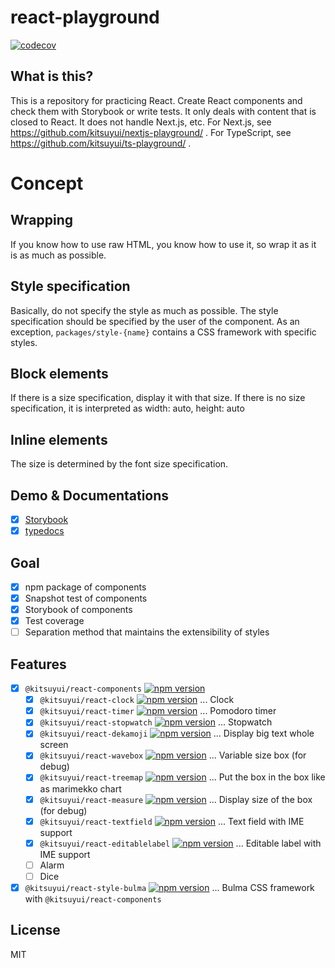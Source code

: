 # react-playground

[![codecov](https://codecov.io/gh/kitsuyui/react-playground/branch/main/graph/badge.svg?token=6QX8OLRKAD)](https://codecov.io/gh/kitsuyui/react-playground)

## What is this?

This is a repository for practicing React.
Create React components and check them with Storybook or write tests.
It only deals with content that is closed to React. It does not handle Next.js, etc.
For Next.js, see https://github.com/kitsuyui/nextjs-playground/ .
For TypeScript, see https://github.com/kitsuyui/ts-playground/ .

# Concept

## Wrapping

If you know how to use raw HTML, you know how to use it, so wrap it as it is as much as possible.

## Style specification

Basically, do not specify the style as much as possible. The style specification should be specified by the user of the component.
As an exception, `packages/style-{name}` contains a CSS framework with specific styles.

## Block elements

If there is a size specification, display it with that size. If there is no size specification, it is interpreted as width: auto, height: auto

## Inline elements

The size is determined by the font size specification.

## Demo & Documentations

- [x] [Storybook](https://react-playground.docs.kitsuyui.com/storybook/)
- [x] [typedocs](https://react-playground.docs.kitsuyui.com/typedocs/)

## Goal

- [x] npm package of components
- [x] Snapshot test of components
- [x] Storybook of components
- [x] Test coverage
- [ ] Separation method that maintains the extensibility of styles

## Features

- [x] `@kitsuyui/react-components` [![npm version](https://badge.fury.io/js/@kitsuyui%2Freact-components.svg)](https://badge.fury.io/js/@kitsuyui%2Freact-components)
  - [x] `@kitsuyui/react-clock` [![npm version](https://badge.fury.io/js/@kitsuyui%2Freact-clock.svg)](https://badge.fury.io/js/@kitsuyui%2Freact-clock) ... Clock
  - [x] `@kitsuyui/react-timer` [![npm version](https://badge.fury.io/js/@kitsuyui%2Freact-timer.svg)](https://badge.fury.io/js/@kitsuyui%2Freact-timer) ... Pomodoro timer
  - [x] `@kitsuyui/react-stopwatch` [![npm version](https://badge.fury.io/js/@kitsuyui%2Freact-stopwatch.svg)](https://badge.fury.io/js/@kitsuyui%2Freact-stopwatch) ... Stopwatch
  - [x] `@kitsuyui/react-dekamoji` [![npm version](https://badge.fury.io/js/@kitsuyui%2Freact-dekamoji.svg)](https://badge.fury.io/js/@kitsuyui%2Freact-dekamoji) ... Display big text whole screen
  - [x] `@kitsuyui/react-wavebox` [![npm version](https://badge.fury.io/js/@kitsuyui%2Freact-wavebox.svg)](https://badge.fury.io/js/@kitsuyui%2Freact-wavebox) ... Variable size box (for debug)
  - [x] `@kitsuyui/react-treemap` [![npm version](https://badge.fury.io/js/@kitsuyui%2Freact-treemap.svg)](https://badge.fury.io/js/@kitsuyui%2Freact-treemap) ... Put the box in the box like as marimekko chart
  - [x] `@kitsuyui/react-measure` [![npm version](https://badge.fury.io/js/@kitsuyui%2Freact-measure.svg)](https://badge.fury.io/js/@kitsuyui%2Freact-measure) ... Display size of the box (for debug)
  - [x] `@kitsuyui/react-textfield` [![npm version](https://badge.fury.io/js/%40kitsuyui%2Freact-textfield.svg)](https://badge.fury.io/js/%40kitsuyui%2Freact-textfield) ... Text field with IME support
  - [x] `@kitsuyui/react-editablelabel` [![npm version](https://badge.fury.io/js/%40kitsuyui%2Freact-editablelabel.svg)](https://badge.fury.io/js/%40kitsuyui%2Freact-editablelabel) ... Editable label with IME support
  - [ ] Alarm
  - [ ] Dice
- [x] `@kitsuyui/react-style-bulma` [![npm version](https://badge.fury.io/js/%40kitsuyui%2Freact-style-bulma.svg)](https://badge.fury.io/js/%40kitsuyui%2Freact-style-bulma) ... Bulma CSS framework with `@kitsuyui/react-components`

## License

MIT
